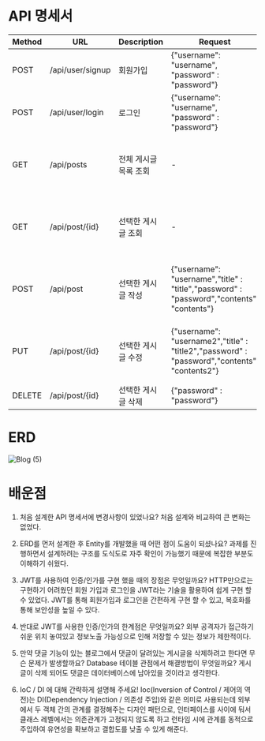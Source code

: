 # API 명세서

|Method|URL|Description|Request|Response|Response Header|
|-|-|-|-|-|-|
|POST|/api/user/signup|회원가입|{"username": "username", "password" : "password"}|{"statusCode": "200","msg": "회원가입 성공"}|
|POST|/api/user/login|로그인|{"username": "username", "password" : "password"}|{"statusCode": "200","msg": "로그인 성공"}|Authorization: Bearer eyJhbGciOiJIUzI1NiJ9.eyJzdWIiOiJkbnRsZG1zMTIiLCJleHAiOjE2NzExNzE4NDYsImlhdCI6MTY3MTE2ODI0Nn0.3Lmlw89uwcPAhK2xRZuGSHOhwHk_wWGcA9ORFdIZjVc|
|GET|/api/posts|전체 게시글 목록 조회|-|[{"createdAt": "2022-12-09T10:40:29.705468","modifiedAt": "2022-12-09T10:40:29.705468","id": 1,"username": "username","title": "title","contents": "contents"}]|
|GET|/api/post/{id}|선택한 게시글 조회|-|{"createdAt": "2022-12-09T10:40:29.705468","modifiedAt": "2022-12-09T10:40:29.705468","id": 1,"username": "username","title": "title","contents": "contents"}|
|POST|/api/post|선택한 게시글 작성|{"username": "username","title" : "title","password" : "password","contents": "contents"}|{"createdAt": "2022-12-09T10:40:29.7054683","modifiedAt": "2022-12-09T10:40:29.7054683","id": 1,"username": "username","title": "title","contents": "contents"}|
|PUT|/api/post/{id}|선택한 게시글 수정|{"username": "username2","title" : "title2","password" : "password","contents": "contents2"}|{"createdAt": "2022-12-09T10:40:29.705468","modifiedAt": "2022-12-09T10:44:50.0850796","id": 1,"username": "username2","title": "title2","contents": "contents2"}|
|DELETE|/api/post/{id}|선택한 게시글 삭제|{"password" : "password"}|포스트를 삭제하였습니다.|

# ERD

![Blog (5)](https://user-images.githubusercontent.com/116184724/208817386-d1af4554-2f8f-4a9a-9d93-128a66ada329.png)

# 배운점

1. 처음 설계한 API 명세서에 변경사항이 있었나요?
처음 설계와 비교하여 큰 변화는 없었다.
    
2. ERD를 먼저 설계한 후 Entity를 개발했을 때 어떤 점이 도움이 되셨나요?
과제를 진행하면서 설계하려는 구조를 도식도로 자주 확인이 가능했기 때문에 복잡한 부분도 이해하기 쉬웠다.
    
3. JWT를 사용하여 인증/인가를 구현 했을 때의 장점은 무엇일까요?
HTTP만으로는 구현하기 어려웠던 회원 가입과 로그인을 JWT라는 기술을 활용하여 쉽게 구현 할 수 있었다. JWT를 통해 회원가입과 로그인을 간편하게 구현 할 수 있고, 
복호화를 통해 보안성을 높일 수 있다.
    
4. 반대로 JWT를 사용한 인증/인가의 한계점은 무엇일까요?
외부 공격자가 접근하기 쉬운 위치 놓여있고 정보노출 가능성으로 인해 저장할 수 있는 정보가 제한적이다.

5. 만약 댓글 기능이 있는 블로그에서 댓글이 달려있는 게시글을 삭제하려고 한다면 무슨 문제가 발생할까요? Database 테이블 관점에서 해결방법이 무엇일까요?
게시글이 삭제 되어도 댓글은 데이터베이스에 남아있을 것이라고 생각한다. 
    
6. IoC / DI 에 대해 간략하게 설명해 주세요!
Ioc(Inversion of Control / 제어의 역전)는 DI(Dependency Injection / 의존성 주입)와 같은 의미로 사용되는데 외부에서 두 객체 간의 관계를 결정해주는 디자인 패턴으로, 인터페이스를   사이에 둬서 클래스 레벨에서는 의존관계가 고정되지 않도록 하고 런타임 시에 관계를 동적으로 주입하여 유연성을 확보하고 결합도를 낮출 수 있게 해준다.
